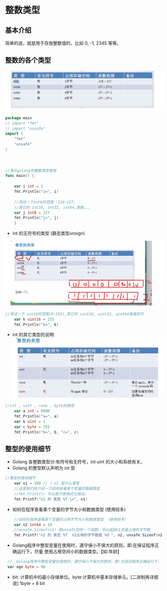 # 整数类型

## 基本介绍

  简单的说，就是用于存放整数值的，比如 0, -1, 2345 等等。
  
  
## 整数的各个类型

![](1.jpg)

```go
package main
// import "fmt"
// import "unsafe"
import (
	"fmt"
	"unsafe"
)



//演示golang中整数类型使用
func main() {
	
	var i int = 1
	fmt.Println("i=", i)

	//测试一下int8的范围 -128~127,
	//其它的 int16, int32, int64,类推。。。
	var j int8 = 127
	fmt.Println("j=", j)
	}
```

- int 的无符号的类型 (静态类型unsign)

![](3.jpg)
```go
//测试一下 uint8的范围(0-255),其它的 uint16, uint32, uint64类推即可
	var k uint16 = 255
	fmt.Println("k=", k)
```
- int 的其它类型的说明:
![](6.jpg)
```go
//int , uint , rune , byte的使用
	var a int = 8900
	fmt.Println("a=", a)
	var b uint = 1
	var c byte = 255
	fmt.Println("b=", b, "c=", c)
```
## 整型的使用细节

- Golang 各整数类型分:有符号和无符号，int uint 的大小和系统有关。
- Golang 的整型默认声明为 int 型
```go
//整型的使用细节
	var n1 = 100 // ? n1 是什么类型
	//这里我们给介绍一下如何查看某个变量的数据类型
	//fmt.Printf() 可以用于做格式化输出。
	fmt.Printf("n1 的 类型 %T \n", n1)
```
- 如何在程序查看某个变量的字节大小和数据类型 (使用较多)
```go
	//如何在程序查看某个变量的占用字节大小和数据类型 （使用较多）
	var n2 int64 = 10
	//unsafe.Sizeof(n1) 是unsafe包的一个函数，可以返回n1变量占用的字节数
	fmt.Printf("n2 的 类型 %T  n2占用的字节数是 %d ", n2, unsafe.Sizeof(n2))

```
- Golang程序中整型变量在使用时，遵守保小不保大的原则，即:在保证程序正确运行下，尽量 使用占用空间小的数据类型。【如:年龄】
```go
 //  Golang程序中整型变量在使用时，遵守保小不保大的原则，即:在保证程序正确运行下，尽量 使用占用空间小的数据类型。【如:年龄】
 var age byte = 90
```
- bit: 计算机中的最小存储单位。byte:计算机中基本存储单元。[二进制再详细说] 1byte = 8 bit